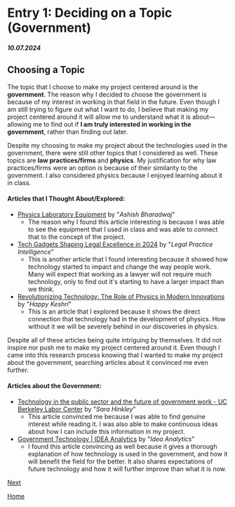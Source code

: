 # Entry 1: Deciding on a Topic (Government)
##### 10.07.2024

## Choosing a Topic

The topic that I choose to make my project centered around is the **government**. The reason why I decided to choose the government is because of my interest in working in that field in the future. Even though I am still trying to figure out what I want to do, I believe that making my project centered around it will allow me to understand what it is about—allowing me to find out if **I am truly interested in working in the government**, rather than finding out later. 

Despite my choosing to make my project about the technologies used in the government, there were still other topics that I considered as well. These topics are **law practices/firms** and **physics**. My justification for why law practices/firms were an option is because of their similarity to the government. I also considered physics because I enjoyed learning about it in class. 

#### Articles that I Thought About/Explored:
* [Physics Laboratory Equipment](https://www.labkafe.com/blog/physics-laboratory-equipment-a-complete-list-of-important-equipment-and-their-uses/) by "_Ashish Bharadwaj_"
  * The reason why I found this article interesting is because I was able to see the equipment that I used in class and was able to connect that to the concept of the project.
* [Tech Gadgets Shaping Legal Excellence in 2024](https://www.legalpracticeintelligence.com/blogs/technology-intelligence/tech-gadgets-shaping-legal-excellence-in-2024?srsltid=AfmBOooURbI9GoukfZ5-kBb1vwG3dbTZqxoW2r1EO7LCSmwU9vQVL26w) by "_Legal Practice Intelligence_"
  * This is another article that I found interesting because it showed how technology started to impact and change the way people work. Many will expect that working as a lawyer will not require much technology, only to find out it's starting to have a larger impact than we think.
* [Revolutionizing Technology: The Role of Physics in Modern Innovations](https://www.linkedin.com/pulse/revolutionizing-technology-role-physics-modern-happy-keshri) by "_Happy Keshri_"
  * This is an article that I explored because it shows the direct connection that technology had in the development of physics. How without it we will be severely behind in our discoveries in physics.
 
Despite all of these articles being quite intriguing by themselves. It did not inspire nor push me to make my project centered around it. Even though I came into this research process knowing that I wanted to make my project about the government, searching articles about it convinced me even further. 

#### Articles about the Government:
* [Technology in the public sector and the future of government work - UC Berkeley Labor Center](https://laborcenter.berkeley.edu/technology-in-the-public-sector-and-the-future-of-government-work/) by "_Sara Hinkley_"
  * This article convinced me because I was able to find genuine interest while reading it. I was also able to make continuous ideas about how I can include this information in my project.
* [Government Technology | IDEA Analytics](https://analyticsbyidea.com/government-technology/) by "_Idea Analytics_"
  *  I found this article convincing as well because it gives a thorough explanation of how technology is used in the government, and how it will benefit the field for the better. It also shares expectations of future technology and how it will further improve than what it is now. 

[Next](entry02.md)

[Home](../README.md)
